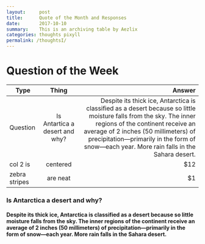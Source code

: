```yaml
---
layout:     post
title:      Quote of the Month and Responses
date:       2017-10-10
summary:    This is an archiving table by Aezlix
categories: thoughts pixyll
permalink: /thoughtsI/
---
```


# Question of the Week

| Type          | Thing         | Answer |
| ------------- |:-------------:| -----: |
| Question      | Is Antartica a desert and why? | Despite its thick ice, Antarctica is classified as a desert because so little moisture falls from the sky. The inner regions of the continent receive an average of 2 inches (50 millimeters) of precipitation—primarily in the form of snow—each year. More rain falls in the Sahara desert.  |
| col 2 is      | centered      |   $12  |
| zebra stripes | are neat      |    $1  |

### Is Antarctica a desert and why?

#### Despite its thick ice, Antarctica is classified as a desert because so little moisture falls from the sky. The inner regions of the continent receive an average of 2 inches (50 millimeters) of precipitation—primarily in the form of snow—each year. More rain falls in the Sahara desert.
